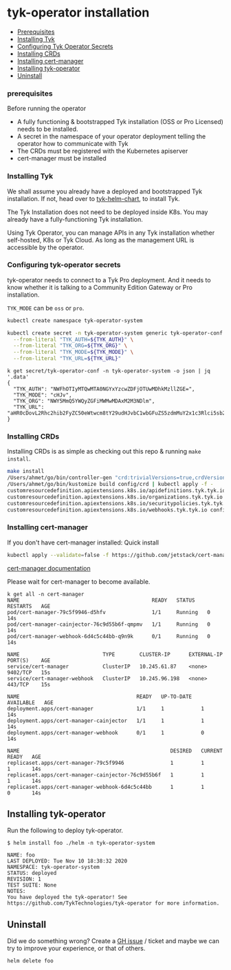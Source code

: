 # tyk-operator installation

- [Prerequisites](#prerequisites)
- [Installing Tyk](#installing-tyk)
- [Configuring Tyk Operator Secrets](#configuring-tyk-operator-secrets)
- [Installing CRDs](#installing-crds)
- [Installing cert-manager](#installing-cert-manager)
- [Installing tyk-operator](#installing-tyk-operator)
- [Uninstall](#uninstall)

### prerequisites

Before running the operator

* A fully functioning & bootstrapped Tyk installation (OSS or Pro Licensed) needs to be installed.
* A secret in the namespace of your operator deployment telling the operator how to communicate with Tyk
* The CRDs must be registered with the Kubernetes apiserver
* cert-manager must be installed

### Installing Tyk

We shall assume you already have a deployed and bootstrapped Tyk installation. If not, head over to 
[tyk-helm-chart](https://github.com/TykTechnologies/tyk-helm-chart/), to install Tyk.

The Tyk Installation does not need to be deployed inside K8s. You may already have a fully-functioning Tyk installation.

Using Tyk Operator, you can manage APIs in any Tyk installation whether self-hosted, K8s or Tyk Cloud. As long as the 
management URL is accessible by the operator.

### Configuring tyk-operator secrets

tyk-operator needs to connect to a Tyk Pro deployment. And it needs to know whether it is talking to a Community
 Edition Gateway or Pro installation.

`TYK_MODE` can be `oss` or `pro`.

```bash
kubectl create namespace tyk-operator-system

kubectl create secret -n tyk-operator-system generic tyk-operator-conf \
  --from-literal "TYK_AUTH=${TYK_AUTH}" \
  --from-literal "TYK_ORG=${TYK_ORG}" \
  --from-literal "TYK_MODE=${TYK_MODE}" \
  --from-literal "TYK_URL=${TYK_URL}"
```

```
k get secret/tyk-operator-conf -n tyk-operator-system -o json | jq '.data'
{
  "TYK_AUTH": "NWFhOTIyMTQwMTA0NGYxYzcwZDFjOTUwMDhkMzllZGE=",
  "TYK_MODE": "cHJv",
  "TYK_ORG": "NWY5MmQ5YWQyZGFiMWMwMDAxM2M3NDlm",
  "TYK_URL": "aHR0cDovL2Rhc2hib2FyZC50eWtwcm8tY29udHJvbC1wbGFuZS5zdmMuY2x1c3Rlci5sb2NhbDozMDAw"
}
```

### Installing CRDs

Installing CRDs is as simple as checking out this repo & running `make install`.

```bash
make install
/Users/ahmet/go/bin/controller-gen "crd:trivialVersions=true,crdVersions=v1" rbac:roleName=manager-role webhook paths="./..." output:crd:artifacts:config=config/crd/bases
/Users/ahmet/go/bin/kustomize build config/crd | kubectl apply -f -
customresourcedefinition.apiextensions.k8s.io/apidefinitions.tyk.tyk.io configured
customresourcedefinition.apiextensions.k8s.io/organizations.tyk.tyk.io configured
customresourcedefinition.apiextensions.k8s.io/securitypolicies.tyk.tyk.io configured
customresourcedefinition.apiextensions.k8s.io/webhooks.tyk.tyk.io configured
```

### Installing cert-manager

If you don't have cert-manager installed: Quick install

```bash
kubectl apply --validate=false -f https://github.com/jetstack/cert-manager/releases/download/v1.0.3/cert-manager.yaml
```

[cert-manager documentation](https://cert-manager.io/docs/installation/kubernetes/)

Please wait for cert-manager to become available.

```
k get all -n cert-manager
NAME                                           READY   STATUS    RESTARTS   AGE
pod/cert-manager-79c5f9946-d5hfv               1/1     Running   0          14s
pod/cert-manager-cainjector-76c9d55b6f-qmpmv   1/1     Running   0          14s
pod/cert-manager-webhook-6d4c5c44bb-q9n9k      0/1     Running   0          14s

NAME                           TYPE        CLUSTER-IP      EXTERNAL-IP   PORT(S)    AGE
service/cert-manager           ClusterIP   10.245.61.87    <none>        9402/TCP   15s
service/cert-manager-webhook   ClusterIP   10.245.96.198   <none>        443/TCP    15s

NAME                                      READY   UP-TO-DATE   AVAILABLE   AGE
deployment.apps/cert-manager              1/1     1            1           14s
deployment.apps/cert-manager-cainjector   1/1     1            1           14s
deployment.apps/cert-manager-webhook      0/1     1            0           14s

NAME                                                 DESIRED   CURRENT   READY   AGE
replicaset.apps/cert-manager-79c5f9946               1         1         1       14s
replicaset.apps/cert-manager-cainjector-76c9d55b6f   1         1         1       14s
replicaset.apps/cert-manager-webhook-6d4c5c44bb      1         1         0       14s
```

## Installing tyk-operator

Run the following to deploy tyk-operator. 

```
$ helm install foo ./helm -n tyk-operator-system

NAME: foo
LAST DEPLOYED: Tue Nov 10 18:38:32 2020
NAMESPACE: tyk-operator-system
STATUS: deployed
REVISION: 1
TEST SUITE: None
NOTES:
You have deployed the tyk-operator! See https://github.com/TykTechnologies/tyk-operator for more information.
```

## Uninstall

Did we do something wrong? Create a [GH issue](https://github.com/TykTechnologies/tyk-operator/issues/new) / ticket and 
maybe we can try to improve your experience, or that of others. 

```
helm delete foo
```
